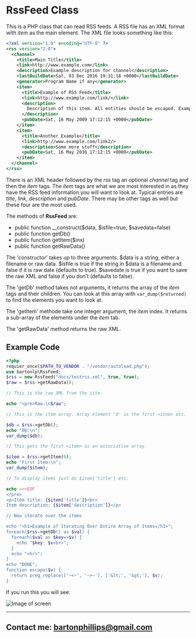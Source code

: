 # RssFeed Class

This is a PHP class that can read RSS feeds. A RSS file has an XML format with *item* as the main element. The XML file looks something like this:

```xml
<?xml version="1.0" encoding="UTF-8" ?>
<rss version="2.0">
  <channel>
    <title>Main Title</title>
    <link>http://www.example.com</link>
    <description>Example description for channel</description>
    <lastBuildDate>Sat, 03 Dec 2016 19:31:18 +0000</lastBuildDate>
    <generator>Program Name if any</generator>
    <item>
      <title>Example of RSS Feed</title>
      <link>http://www.example.com/link/</link>
      <description>
        Description of this item. All entities should be escaped. Example &lt;test&gt; 
      </description>
      <pubDate>Sat, 16 May 2009 17:12:15 +0000</pubDate>
    </item>
    <item>
      <title>Another Example</title>
      <link>http://www.example.com/link2/>
      <description>Some more stuff</description>
      <pubDate>Sat, 16 May 2016 17:12:15 +0000</pubDate>
    </item>
  </channel>
</rss>
```

There is an XML header followed by the *rss* tag an optional *channel* tag and then the *item* tags. The *item* tags are what we are most interested in as they have the RSS feed information you will want to look at. Typical entries are *title*, *link*, *description* and *pubDate*. There may be other tags as well but these four are the most used. 

The methods of **RssFeed** are:

* public function __construct($data, $isfile=true, $savedata=false)
* public function getDb()
* public function getItem($inx)
* public function getRawData()

The 'constructor' takes up to three arguments. $data is a string, either a filename or raw data. $isfile is true if the string in $data is a filename and false if it is raw date (defaults to true). $savedate is true if you want to save the raw XML and false if you don't (defaults to false). 

The 'getDb' method takes not arguments, it returns the array of the *item* tags and their children. You can look at this array with `var_dump($returned)` to find the elements you want to look at.

The 'getItem' methode take one integer argument, the *item* index. It returns a sub-array of the elements under the *item* tab.

The 'getRawData' method returns the raw XML.

## Example Code

```php
<?php
requier_once($PATH_TO_VENDOR . "/vendor/autoload.php");
use bartonlp\RssFeed;
$rss = new RssFeed("docs/testrss.xml", true, true);
$raw = $rss->getRawData();

// This is the raw XML from the site.

echo "<pre>Raw:\n$raw";

// This is the item array. Array element '0' is the first <item> etc.

$db = $rss->getDb();
echo "DB:\n";
var_dump($db);

// This gets the first <item> as an associative array.

$item = $rss->getItem(0);
echo "First Item:\n";
var_dump($item);

// To display items just do $item['title'] etc.

echo <<<EOF
</pre>
<p>Item title: {$item['title']}<br>
Item description: {$item['description']}</p>

// Now iterate over the items

echo "<h1>Example of Iterating Over Entire Array of Items</h1>";
foreach($rss->getDb() as $val) {
  foreach($val as $key=>$v) {
    echo "$key: $v<br>";
  }
  echo "<hr>";
}
echo "DONE";
function escape($v) {
  return preg_replace(['~<~', '~>~'], ['&lt;', '&gt;'], $v);
}
```

If you run this you will see:

![Image of screen](https://bartonlp.github.io/rssfeed/image.png)

---

## Contact me: [bartonphillips@gmail.com](mailto://bartonphillips@gmail.com)
